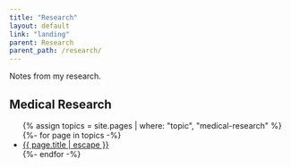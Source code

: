 ```yaml
---
title: "Research"
layout: default
link: "landing"
parent: Research
parent_path: /research/
---
```

Notes from my research.

## Medical Research
<ul>
  {% assign topics = site.pages | where: "topic", "medical-research" %}
  {%- for page in topics -%}
  <li>
    <a href="{{ page.url | relative_url }}">{{ page.title | escape }}</a>
  </li>
  {%- endfor -%}
</ul>